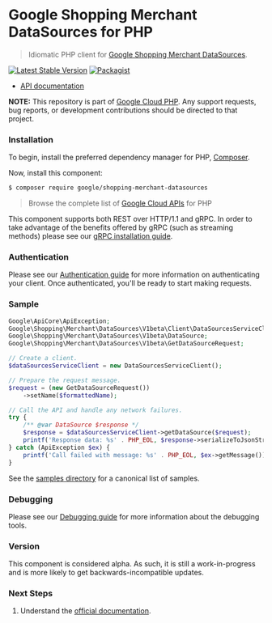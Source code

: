 # Google Shopping Merchant DataSources for PHP

> Idiomatic PHP client for [Google Shopping Merchant DataSources](https://developers.google.com/merchant/api).

[![Latest Stable Version](https://poser.pugx.org/google/shopping-merchant-datasources/v/stable)](https://packagist.org/packages/google/shopping-merchant-datasources) [![Packagist](https://img.shields.io/packagist/dm/google/shopping-merchant-datasources.svg)](https://packagist.org/packages/google/shopping-merchant-datasources)

* [API documentation](https://cloud.google.com/php/docs/reference/shopping-merchant-datasources/latest)

**NOTE:** This repository is part of [Google Cloud PHP](https://github.com/googleapis/google-cloud-php). Any
support requests, bug reports, or development contributions should be directed to
that project.

### Installation

To begin, install the preferred dependency manager for PHP, [Composer](https://getcomposer.org/).

Now, install this component:

```sh
$ composer require google/shopping-merchant-datasources
```

> Browse the complete list of [Google Cloud APIs](https://cloud.google.com/php/docs/reference)
> for PHP

This component supports both REST over HTTP/1.1 and gRPC. In order to take advantage of the benefits
offered by gRPC (such as streaming methods) please see our
[gRPC installation guide](https://cloud.google.com/php/grpc).

### Authentication

Please see our [Authentication guide](https://github.com/googleapis/google-cloud-php/blob/main/AUTHENTICATION.md) for more information
on authenticating your client. Once authenticated, you'll be ready to start making requests.

### Sample

```php
Google\ApiCore\ApiException;
Google\Shopping\Merchant\DataSources\V1beta\Client\DataSourcesServiceClient;
Google\Shopping\Merchant\DataSources\V1beta\DataSource;
Google\Shopping\Merchant\DataSources\V1beta\GetDataSourceRequest;

// Create a client.
$dataSourcesServiceClient = new DataSourcesServiceClient();

// Prepare the request message.
$request = (new GetDataSourceRequest())
    ->setName($formattedName);

// Call the API and handle any network failures.
try {
    /** @var DataSource $response */
    $response = $dataSourcesServiceClient->getDataSource($request);
    printf('Response data: %s' . PHP_EOL, $response->serializeToJsonString());
} catch (ApiException $ex) {
    printf('Call failed with message: %s' . PHP_EOL, $ex->getMessage());
}
```

See the [samples directory](https://github.com/googleapis/php-shopping-merchant-datasources/tree/main/samples) for a canonical list of samples.

### Debugging

Please see our [Debugging guide](https://github.com/googleapis/google-cloud-php/blob/main/DEBUG.md)
for more information about the debugging tools.

### Version

This component is considered alpha. As such, it is still a work-in-progress and is more likely to get backwards-incompatible updates.

### Next Steps

1. Understand the [official documentation](https://developers.google.com/merchant/api).
